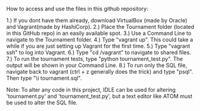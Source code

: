 How to access and use the files in this github repository:

1.) If you dont have them already, download VirtualBox (made by Oracle) and Vagrant(made by HashiCorp).
2.) Place the Tournament folder (located in this GitHub repo) in an easily available spot.
3.) Use a Command Line to navigate to the Tournament folder.
4.) Type "vagrant up". This could take a while if you are just setting up Vagrant for the first time.
5.) Type "vagrant ssh" to log into Vagrant.
6.) Type "cd /vagrant" to navigate to shared files.
7.) To run the tournament tests, type "python tournament_test.py". The output will be shown in your Command Line.
8.) To run only the SQL file, navigate back to vagrant (ctrl + z generally does the trick) and type "psql". Then type "\i tournament.sql".

Note: To alter any code in this project, IDLE can be used for altering 'tournament.py' and 'tournament_test.py', but a text editor
like ATOM must be used to alter the SQL file.
